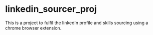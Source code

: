 # linkedin_sourcer_proj
This is a project to fulfil the linkedIn profile and skills sourcing using a chrome browser extension.
